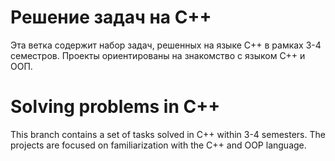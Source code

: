 # Решение задач на C++

Эта ветка содержит набор задач, решенных на языке C++ в рамках 3-4 семестров.
Проекты ориентированы на знакомство с языком C++ и ООП.

# Solving problems in C++

This branch contains a set of tasks solved in C++ within 3-4 semesters.
The projects are focused on familiarization with the C++ and OOP language.
